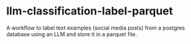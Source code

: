 # llm-classification-label-parquet

A workflow to label text examples (social media posts) from a postgres database using an LLM and store it in a parquet file.